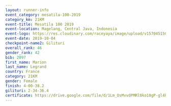 ```yaml
---
layout: runner-info 
event_category: mesatila-100-2019 
category_km: 21KM 
event-title: Mesatila 100 2019 
event-location: Magelang, Central Java, Indonesia 
event-logo: https://res.cloudinary.com/raceyaya/image/upload/v1570451507/logo/mesastila100_jin7bl.jpg 
event-date: 2019-10-04 
checkpoint-name2: Gilituri 
overall_rank: 46
gender_rank: 42
bib: 2097
first_name: Marion
last_name: Legrand
country: France
category: 21KM
gender: Female
finish: 4-00-38.2
gilituri: 2-34-36.4
certificate: https://drive.google.com/file/d/1Lm_OsMvvdPMRl8ko18gP-gl4kkwWPA6O/view?usp=sharing
---
```

